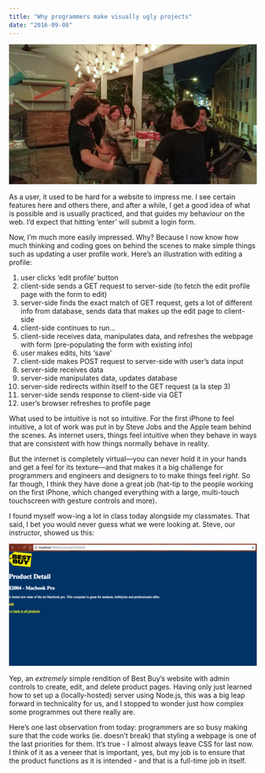 ```yaml
---
title: "Why programmers make visually ugly projects"
date: "2016-09-08"
---
```


![people laughing and talking with one another general assembly wdi singapore](images/20160907-IMG_20160907_211409-1024x578.jpg)

As a user, it used to be hard for a website to impress me. I see certain features here and others there, and after a while, I get a good idea of what is possible and is usually practiced, and that guides my behaviour on the web. I’d expect that hitting ‘enter’ will submit a login form.

Now, I’m much more easily impressed. Why? Because I now know how much thinking and coding goes on behind the scenes to make simple things such as updating a user profile work. Here’s an illustration with editing a profile:

1. user clicks ‘edit profile’ button
2. client-side sends a GET request to server-side (to fetch the edit profile page with the form to edit)
3. server-side finds the exact match of GET request, gets a lot of different info from database, sends data that makes up the edit page to client-side
4. client-side continues to run…
5. client-side receives data, manipulates data, and refreshes the webpage with form (pre-populating the form with existing info)
6. user makes edits, hits ‘save’
7. client-side makes POST request to server-side with user’s data input
8. server-side receives data
9. server-side manipulates data, updates database
10. server-side redirects within itself to the GET request (a la step 3)
11. server-side sends response to client-side via GET
12. user’s browser refreshes to profile page

What used to be intuitive is not so intuitive. For the first iPhone to feel intuitive, a lot of work was put in by Steve Jobs and the Apple team behind the scenes. As internet users, things feel intuitive when they behave in ways that are consistent with how things normally behave in reality.

But the internet is completely virtual—you can never hold it in your hands and get a feel for its texture—and that makes it a big challenge for programmers and engineers and designers to to make things feel _right_. So far though, I think they have done a great job (hat-tip to the people working on the first iPhone, which changed everything with a large, multi-touch touchscreen with gesture controls and more).

I found myself wow-ing a lot in class today alongside my classmates. That said, I bet you would never guess what we were looking at. Steve, our instructor, showed us this:

![screenshot of simple website mockup of Best Buy](images/screenshot-bestbuy-1024x504.png)

Yep, an _extremely_ simple rendition of Best Buy’s website with admin controls to create, edit, and delete product pages. Having only just learned how to set up a (locally-hosted) server using Node.js, this was a big leap forward in technicality for us, and I stopped to wonder just how complex some programmes out there really are.

Here’s one last observation from today: programmers are so busy making sure that the code works (ie. doesn’t break) that styling a webpage is one of the last priorities for them. It’s true - I almost always leave CSS for last now. I think of it as a veneer that is important, yes, but my job is to ensure that the product functions as it is intended - and that is a full-time job in itself.
